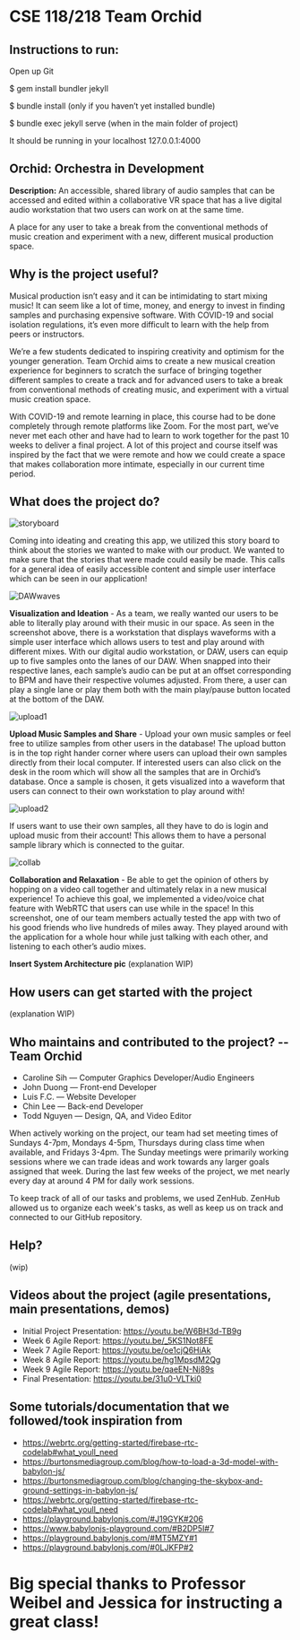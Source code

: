 # CSE 118/218 Team Orchid

## Instructions to run:

Open up Git

$ gem install bundler jekyll

$ bundle install (only if you haven’t yet installed bundle) 

$ bundle exec jekyll serve (when in the main folder of project)

It should be running in your localhost 127.0.0.1:4000
 

## **Orchid: Orch**estra **i**n **D**evelopment 

**Description:** An accessible, shared library of audio samples that can be accessed and edited within a collaborative VR space that has a live digital audio workstation that two users can work on at the same time. 

A place for any user to take a break from the conventional methods of music creation and experiment with a new, different musical production space. 
 
## Why is the project useful? 
Musical production isn’t easy and it can be intimidating to start mixing music! It can seem like a lot of time, money, and energy to invest in finding samples and purchasing expensive software. With COVID-19 and social isolation regulations, it’s even more difficult to learn with the help from peers or instructors. 

We’re a few students dedicated to inspiring creativity and optimism for the younger generation. Team Orchid aims to create a new musical creation experience for beginners to scratch the surface of bringing together different samples to create a track and for advanced users to take a break from conventional methods of creating music, and experiment with a virtual music creation space. 

With COVID-19 and remote learning in place, this course had to be done completely through remote platforms like Zoom. For the most part, we’ve never met each other and have had to learn to work together for the past 10 weeks to deliver a final project. A lot of this project and course itself was inspired by the fact that we were remote and how we could create a space that makes collaboration more intimate, especially in our current time period. 

## What does the project do?

![storyboard](https://github.com/WeibelLab-Teaching/CSE_218_118_Fa20_Team_Orchid/blob/main/images/story.JPG?raw=true)

Coming into ideating and creating this app, we utilized this story board to think about the stories we wanted to make with our product. We wanted to make sure that the stories that were made could easily be made. This calls for a general idea of easily accessible content and simple user interface which can be seen in our application! 

![DAWwaves](https://github.com/WeibelLab-Teaching/CSE_218_118_Fa20_Team_Orchid/blob/main/images/board.png?raw=true)

**Visualization and Ideation**  - As a team, we really wanted our users to be able to literally play around with their music in our space. As seen in the screenshot above, there is a workstation that displays waveforms with a simple user interface which allows users to test and play around with different mixes. With our digital audio workstation, or DAW, users can equip up to five samples onto the lanes of our DAW. When snapped into their respective lanes, each sample’s audio can be put at an offset corresponding to BPM and have their respective volumes adjusted. From there, a user can play a single lane or play them both with the main play/pause button located at the bottom of the DAW. 


![upload1](https://github.com/WeibelLab-Teaching/CSE_218_118_Fa20_Team_Orchid/blob/main/images/upload1.png?raw=true)

**Upload Music Samples and Share** - Upload your own music samples or feel free to utilize samples from other users in the database! The upload button is in the top right hander corner where users can upload their own samples directly from their local computer. If interested users can also click on the desk in the room which will show all the samples that are in Orchid’s database. Once a sample is chosen, it gets visualized into a waveform that users can connect to their own workstation to play around with! 

![upload2](https://github.com/WeibelLab-Teaching/CSE_218_118_Fa20_Team_Orchid/blob/main/images/upload2.png?raw=true)

If users want to use their own samples, all they have to do is login and upload music from their account! This allows them to have a personal sample library which is connected to the guitar. 

![collab](https://github.com/WeibelLab-Teaching/CSE_218_118_Fa20_Team_Orchid/blob/main/images/collab.png?raw=true)

**Collaboration and Relaxation** - Be able to get the opinion of others by hopping on a video call together and ultimately relax in a new musical experience! To achieve this goal, we implemented a video/voice chat feature with WebRTC that users can use while in the space! In this screenshot, one of our team members actually tested the app with two of his good friends who live hundreds of miles away. They played around with the application for a whole hour while just talking with each other, and listening to each other’s audio mixes. 

**Insert System Architecture pic** 
(explanation WIP) 

## How users can get started with the project 
(explanation WIP) 

## Who maintains and contributed to the project? -- **Team Orchid** 
* Caroline Sih — Computer Graphics Developer/Audio Engineers 
* John Duong — Front-end Developer 
* Luis F.C. — Website Developer 
* Chin Lee — Back-end Developer 
* Todd Nguyen — Design, QA, and Video Editor 

When actively working on the project, our team had set meeting times of Sundays 4-7pm, Mondays 4-5pm, Thursdays during class time when available, and Fridays 3-4pm. The Sunday meetings were primarily working sessions where we can trade ideas and work towards any larger goals assigned that week. During the last few weeks of the project, we met nearly every day at around 4 PM for daily work sessions. 

To keep track of all of our tasks and problems, we used ZenHub. ZenHub allowed us to organize each week's tasks, as well as keep us on track and connected to our GitHub repository. 

## Help? 
(wip) 

## Videos about the project (agile presentations, main presentations, demos) 
* Initial Project Presentation: https://youtu.be/W6BH3d-TB9g 
* Week 6 Agile Report: https://youtu.be/_5KS1Not8FE 
* Week 7 Agile Report: https://youtu.be/oe1cjQ6HiAk 
* Week 8 Agile Report: https://youtu.be/hg1MpsdM2Qg 
* Week 9 Agile Report: https://youtu.be/qaeEN-Nj89s 
* Final Presentation: https://youtu.be/31u0-VLTki0 

## Some tutorials/documentation that we followed/took inspiration from 
* https://webrtc.org/getting-started/firebase-rtc-codelab#what_youll_need 
* https://burtonsmediagroup.com/blog/how-to-load-a-3d-model-with-babylon-js/
* https://burtonsmediagroup.com/blog/changing-the-skybox-and-ground-settings-in-babylon-js/
* https://webrtc.org/getting-started/firebase-rtc-codelab#what_youll_need 
* https://playground.babylonjs.com/#J19GYK#206 
* https://www.babylonjs-playground.com/#B2DP5I#7 
* https://playground.babylonjs.com/#MT5MZY#1 
* https://playground.babylonjs.com/#0LJKFP#2 


# Big special thanks to Professor Weibel and Jessica for instructing a great class! 

